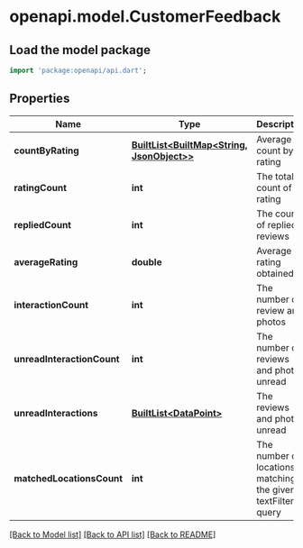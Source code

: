 # openapi.model.CustomerFeedback

## Load the model package
```dart
import 'package:openapi/api.dart';
```

## Properties
Name | Type | Description | Notes
------------ | ------------- | ------------- | -------------
**countByRating** | [**BuiltList&lt;BuiltMap&lt;String, JsonObject&gt;&gt;**](BuiltMap.md) | Average count by rating | [optional] 
**ratingCount** | **int** | The total count of rating | [optional] 
**repliedCount** | **int** | The count of replied reviews | [optional] 
**averageRating** | **double** | Average rating obtained | [optional] 
**interactionCount** | **int** | The number of review and photos | [optional] 
**unreadInteractionCount** | **int** | The number of reviews and photos unread | [optional] 
**unreadInteractions** | [**BuiltList&lt;DataPoint&gt;**](DataPoint.md) | The reviews and photos unread | [optional] 
**matchedLocationsCount** | **int** | The number of locations matching the given textFilter query | [optional] 

[[Back to Model list]](../README.md#documentation-for-models) [[Back to API list]](../README.md#documentation-for-api-endpoints) [[Back to README]](../README.md)


